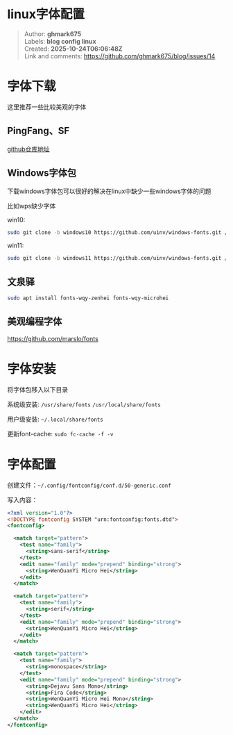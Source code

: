 # linux字体配置

> Author: **ghmark675**  
> Labels: **blog config linux**  
> Created: **2025-10-24T06:06:48Z**  
> Link and comments: <https://github.com/ghmark675/blog/issues/14>  


# 字体下载

这里推荐一些比较美观的字体

## PingFang、SF

[github仓库地址](https://github.com/xMuu/arch-kde-fontconfig)

## Windows字体包

下载windows字体包可以很好的解决在linux中缺少一些windows字体的问题

比如wps缺少字体

win10:

```bash
sudo git clone -b windows10 https://github.com/uinv/windows-fonts.git /usr/share/fonts/windows10-fonts
```

win11:

```bash
sudo git clone -b windows11 https://github.com/uinv/windows-fonts.git /usr/share/fonts/windows11-fonts
```

## 文泉驿

```bash
sudo apt install fonts-wqy-zenhei fonts-wqy-microhei
```

## 美观编程字体

https://github.com/marslo/fonts

# 字体安装

将字体包移入以下目录

系统级安装: `/usr/share/fonts` `/usr/local/share/fonts`

用户级安装: `~/.local/share/fonts`

更新font-cache: `sudo fc-cache -f -v`

# 字体配置

创建文件：`~/.config/fontconfig/conf.d/50-generic.conf`

写入内容：

```xml
<?xml version="1.0"?>
<!DOCTYPE fontconfig SYSTEM "urn:fontconfig:fonts.dtd">
<fontconfig>

  <match target="pattern">
    <test name="family">
      <string>sans-serif</string>
    </test>
    <edit name="family" mode="prepend" binding="strong">
      <string>WenQuanYi Micro Hei</string>
    </edit>
  </match>

  <match target="pattern">
    <test name="family">
      <string>serif</string>
    </test>
    <edit name="family" mode="prepend" binding="strong">
      <string>WenQuanYi Micro Hei</string>
    </edit>
  </match>

  <match target="pattern">
    <test name="family">
      <string>monospace</string>
    </test>
    <edit name="family" mode="prepend" binding="strong">
      <string>Dejavu Sans Mono</string>
      <string>Fira Code</string>
      <string>WenQuanYi Micro Hei Mono</string>
      <string>WenQuanYi Micro Hei</string>
    </edit>
  </match>
</fontconfig>

```

